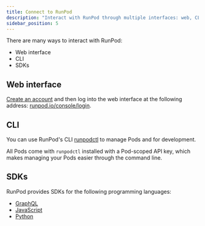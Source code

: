 ```yaml
---
title: Connect to RunPod
description: "Interact with RunPod through multiple interfaces: web, CLI, and SDKs. Access the web interface at runpod.io/console/login, use the CLI runpodctl for management and development, or leverage SDKs for GraphQL, JavaScript, and Python programming languages."
sidebar_position: 5
---
```


There are many ways to interact with RunPod:

- Web interface
- CLI
- SDKs

## Web interface

[Create an account](/get-started/connect-to-runpod) and then log into the web interface at the following address: [runpod.io/console/login](https://www.runpod.io/console/login).

## CLI

You can use RunPod's CLI [runpodctl](https://github.com/runpod/runpodctl) to manage Pods and for development.

All Pods come with `runpodctl` installed with a Pod-scoped API key, which makes managing your Pods easier through the command line.

## SDKs

RunPod provides SDKs for the following programming languages:

- [GraphQL](/sdks/graphql/manage-pods)
- [JavaScript](/sdks/javascript/overview)
- [Python](/sdks/python/overview)
